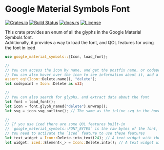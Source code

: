# Google Material Symbols Font

[![Crates.io](https://img.shields.io/crates/v/google_material_symbols.svg)](https://crates.io/crates/google_material_symbols/)
[![Build Status](https://github.com/rscarson/font-map/actions/workflows/tests.yml/badge.svg?branch=master)](https://github.com/rscarson/font-map/actions?query=branch%3Amaster)
[![docs.rs](https://img.shields.io/docsrs/google_material_symbols)](https://docs.rs/google_material_symbols/latest/)
[![License](https://img.shields.io/badge/license-MIT-blue.svg)](https://raw.githubusercontent.com/rscarson/google_material_symbols/master/LICENSE)

This crate provides an enum of all the glyphs in the Google Material Symbols font.  
Additionally, it provides a way to load the font, and QOL features for using the font in iced.

```rust
use google_material_symbols::{Icon, load_font};

//
// You can access the icon by name, and get the postfix name, or codepoint
// You can also hover over the icon to see information about it, and a preview of the icon (as inline svg)
assert_eq!(Icon::Delete.name(), "delete");
let codepoint = Icon::Delete as u32;

//
// You can also search for glyphs, and extract data about the font
let font = load_font();
let icon = font.glyph_named("delete").unwrap();
let svg = icon.svg_outline(); // The same as the inline svg in the hover

//
// If you use iced there are some QOL features built-in
// `google_material_symbols::FONT_BYTES` is the raw bytes of the font, for loading into iced
// You need to activate the `iced` feature to use these features
let text_widget = Icon::Delete.into_text(24); // A text widget with the icon, in the font, size 24
let widget: iced::Element<_> = Icon::Delete.into(); // A text widget with the icon, in the default font size

```